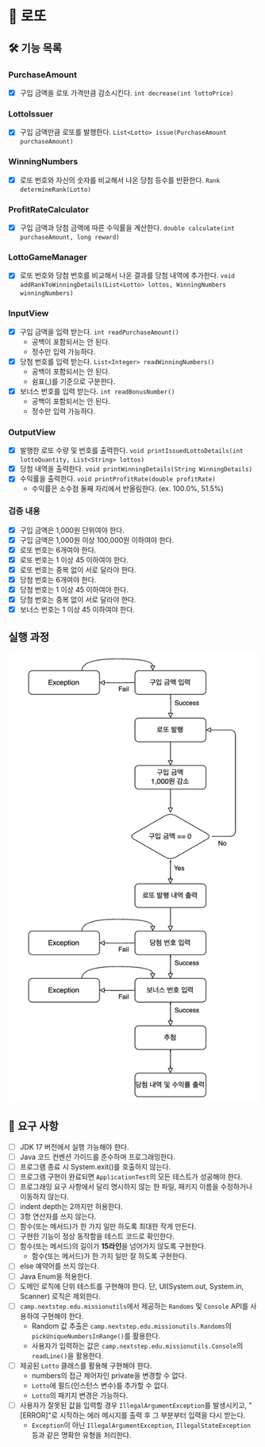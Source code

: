 # 🎰 로또

## 🛠️ 기능 목록
### PurchaseAmount
- [x] 구입 금액을 로또 가격만큼 감소시킨다. `int decrease(int lottoPrice)`

### LottoIssuer
- [x] 구입 금액만큼 로또를 발행한다. `List<Lotto> issue(PurchaseAmount purchaseAmount)`

### WinningNumbers
- [x] 로또 번호와 자신의 숫자를 비교해서 나온 당첨 등수를 반환한다. `Rank determineRank(Lotto)`

### ProfitRateCalculator
- [x] 구입 금액과 당첨 금액에 따른 수익률을 계산한다. `double calculate(int purchaseAmount, long reward)`

### LottoGameManager
- [x] 로또 번호와 당첨 번호를 비교해서 나온 결과를 당첨 내역에 추가한다. `void addRankToWinningDetails(List<Lotto> lottos, WinningNumbers winningNumbers)`

### InputView
- [x] 구입 금액을 입력 받는다. `int readPurchaseAmount()`
  - 공백이 포함되서는 안 된다. 
  - 정수만 입력 가능하다.
- [x] 당첨 번호를 입력 받는다. `List<Integer> readWinningNumbers()`
  - 공백이 포함되서는 안 된다.
  - 쉼표(,)를 기준으로 구분한다.
- [x] 보너스 번호를 입력 받는다. `int readBonusNumber()`
  - 공백이 포함되서는 안 된다.
  - 정수만 입력 가능하다.

### OutputView
- [x] 발행한 로또 수량 및 번호를 출력한다. `void printIssuedLottoDetails(int lottoQuantity, List<String> lottos)`
- [x] 당첨 내역을 출력한다. `void printWinningDetails(String WinningDetails)`
- [x] 수익률을 출력한다. `void printProfitRate(double profitRate)`
    - 수익률은 소수점 둘째 자리에서 반올림한다. (ex. 100.0%, 51.5%)

### 검증 내용
- [x] 구입 금액은 1,000원 단위여야 한다.
- [x] 구입 금액은 1,000원 이상 100,000원 이하여야 한다.
- [x] 로또 번호는 6개여야 한다.
- [x] 로또 번호는 1 이상 45 이하여야 한다.
- [x] 로또 번호는 중복 없이 서로 달라야 한다.
- [x] 당첨 번호는 6개여야 한다.
- [x] 당첨 번호는 1 이상 45 이하여야 한다.
- [x] 당첨 번호는 중복 없이 서로 달라야 한다.
- [x] 보너스 번호는 1 이상 45 이하여야 한다.

## 실행 과정
<img src="lotto flow.png">

## 🔎 요구 사항
- [ ] JDK 17 버전에서 실행 가능해야 한다.
- [ ] Java 코드 컨벤션 가이드를 준수하며 프로그래밍한다.
- [ ] 프로그램 종료 시 System.exit()를 호출하지 않는다.
- [ ] 프로그램 구현이 완료되면 `ApplicationTest`의 모든 테스트가 성공해야 한다.
- [ ] 프로그래밍 요구 사항에서 달리 명시하지 않는 한 파일, 패키지 이름을 수정하거나 이동하지 않는다.
- [ ] indent depth는 2까지만 허용한다.
- [ ] 3항 연산자를 쓰지 않는다.
- [ ] 함수(또는 메서드)가 한 가지 일만 하도록 최대한 작게 만든다.
- [ ] 구현한 기능이 정상 동작함을 테스트 코드로 확인한다.
- [ ] 함수(또는 메서드)의 길이가 **15라인**을 넘어가지 않도록 구현한다.
    - 함수(또는 메서드)가 한 가지 일만 잘 하도록 구현한다.
- [ ] else 예약어를 쓰지 않는다.
- [ ] Java Enum을 적용한다.
- [ ] 도메인 로직에 단위 테스트를 구현해야 한다. 단, UI(System.out, System.in, Scanner) 로직은 제외한다.
- [ ] `camp.nextstep.edu.missionutils`에서 제공하는 `Randoms` 및 `Console` API를 사용하여 구현해야 한다.
    - Random 값 추출은 `camp.nextstep.edu.missionutils.Randoms`의 `pickUniqueNumbersInRange()`를 활용한다.
    - 사용자가 입력하는 값은 `camp.nextstep.edu.missionutils.Console`의 `readLine()`을 활용한다.
- [ ] 제공된 `Lotto` 클래스를 활용해 구현해야 한다.
    - numbers의 접근 제어자인 private을 변경할 수 없다.
    - `Lotto`에 필드(인스턴스 변수)를 추가할 수 없다.
    - `Lotto`의 패키지 변경은 가능하다.
- [ ] 사용자가 잘못된 값을 입력할 경우 `IllegalArgumentException`를 발생시키고, "[ERROR]"로 시작하는 에러 메시지를 출력 후 그 부분부터 입력을 다시 받는다.
    - `Exception`이 아닌 `IllegalArgumentException`, `IllegalStateException` 등과 같은 명확한 유형을 처리한다.
